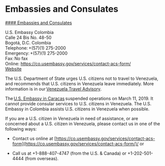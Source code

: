 # Embassies and Consulates

[#### Embassies and Consulates](javascript:void(0); "Embassies and Consulates")

U.S. Embassy Colombia   
Calle 24 Bis No. 48-50   
Bogotá, D.C. Colombia   
Telephone: +(57)(1) 275-2000   
Emergency: +(57)(1) 275-2000   
Fax: No fax   
Online: <https://co.usembassy.gov/services/contact-acs-form/>  
[Website](https://co.usembassy.gov/)

The U.S. Department of State urges U.S. citizens not to travel to Venezuela, and recommends that U.S. citizens in Venezuela leave immediately. More information is in our [Venezuela Travel Advisory](https://travel.state.gov/content/travel/en/traveladvisories/traveladvisories/venezuela-travel-advisory.html).

The [U.S. Embassy in Caracas](https://ve.usembassy.gov/) suspended operations on March 11, 2019. It cannot provide consular services to U.S. citizens in Venezuela. The U.S. Embassy in Colombia assists U.S. citizens in Venezuela when possible.

If you are a U.S. citizen in Venezuela in need of assistance, or are concerned about a U.S. citizen in Venezuela, please contact us in one of the following ways:

* Contact us online at [https://co.usembassy.gov/services/contact-acs-form](https://co.usembassy.gov/services/contact-acs-form/)/ or

* Call us at +1-888-407-4747 (from the U.S. & Canada) or +1-202-501-4444 (from overseas).